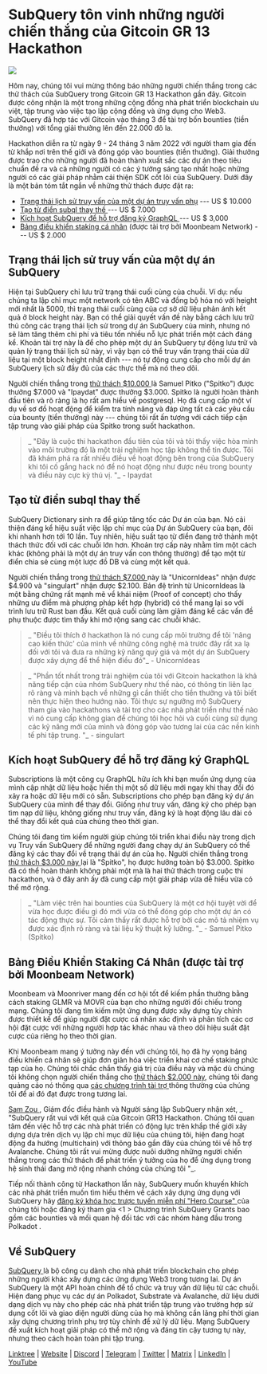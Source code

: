 # SubQuery tôn vinh những người chiến thắng của  Gitcoin GR 13 Hackathon

![](https://miro.medium.com/max/1400/0*fK6HKHRjdoE1WjYi)

Hôm nay, chúng tôi vui mừng thông báo những người chiến thắng trong các thử thách của SubQuery trong Gitcoin GR 13 Hackathon gần đây. Gitcoin được công nhận là một trong những cộng đồng nhà phát triển blockchain ưu việt, tập trung vào việc tạo lập cộng đồng và ứng dụng cho Web3. SubQuery đã hợp tác với Gitcoin vào tháng 3 để tài trợ bốn bounties (tiền thưởng) với tổng giải thưởng lên đến 22.000 đô la.

Hackathon diễn ra từ ngày 9 - 24 tháng 3 năm 2022 với người tham gia đến từ khắp nơi trên thế giới và đóng góp vào bounties (tiền thưởng). Giải thưởng được trao cho những người đã hoàn thành xuất sắc các dự án theo tiêu chuẩn đề ra và cả những người có các ý tưởng sáng tạo nhất hoặc những người có các giải pháp nhằm cải thiện SDK cốt lõi của SubQuery. Dưới đây là một bản tóm tắt ngắn về những thử thách được đặt ra:

- [Trạng thái lịch sử truy vấn của một dự án truy vấn phụ](https://gitcoin.co/issue/subquery/grants/7/100028529) --- US $ 10.000
- [ Tạo từ điển subql thay thế ](https://gitcoin.co/issue/subquery/grants/9/100028531) --- US $ 7.000
- [ Kích hoạt SubQuery để hỗ trợ đăng ký GraphQL ](https://gitcoin.co/issue/subquery/grants/8/100028530) --- US $ 3,000
- [ Bảng điều khiển staking cá nhân](https://gitcoin.co/issue/subquery/grants/10/100028547) (được tài trợ bởi Moonbeam Network) --- US $ 2.000

## Trạng thái lịch sử truy vấn của một dự án SubQuery

Hiện tại SubQuery chỉ lưu trữ trạng thái cuối cùng của chuỗi. Ví dụ: nếu chúng ta lập chỉ mục một network có tên ABC và đồng bộ hóa nó với height mới nhất là 5000, thì trạng thái cuối cùng của cơ sở dữ liệu phản ánh kết quả ở block height này. Bạn có thể giải quyết vấn đề này bằng cách lưu trữ thủ công các trạng thái lịch sử trong dự án SubQuery của mình, nhưng nó sẽ làm tăng thêm chi phí và tiêu tốn nhiều nỗ lực phát triển một cách đáng kể. Khoản tài trợ này là để cho phép một dự án SubQuery tự động lưu trữ và quản lý trạng thái lịch sử này, vì vậy bạn có thể truy vấn trạng thái của dữ liệu tại một block height nhất định --- nó tự động cung cấp cho mỗi dự án SubQuery lịch sử đầy đủ của các thực thể mà nó theo dõi.

Người chiến thắng trong [ thử thách $10.000 ](https://gitcoin.co/issue/subquery/grants/7/100028529) là Samuel Pitko ("Spitko") được thưởng $7.000 và "Ipaydat" được thưởng $3.000. Spitko là người hoàn thành đầu tiên và rõ ràng là họ rất am hiểu về postgresql. Họ đã cung cấp một ví dụ về sơ đồ hoạt động để kiểm tra tính năng và đáp ứng tất cả các yêu cầu của bounty (tiền thưởng) này --- chúng tôi rất ấn tượng với cách tiếp cận tập trung vào giải pháp của Spitko trong suốt hackathon.

> _ "Đây là cuộc thi hackathon đầu tiên của tôi và tôi thấy việc hòa mình vào môi trường đó là một trải nghiệm học tập không thể tin được. Tôi đã khám phá ra rất nhiều điều về hoạt động bên trong của SubQuery khi tôi cố gắng hack nó để nó hoạt động như được nêu trong bounty và điều này cực kỳ thú vị. "_ - Ipaydat

## Tạo từ điển subql thay thế

SubQuery Dictionary sinh ra để giúp tăng tốc các Dự án của bạn. Nó cải thiện đáng kể hiệu suất việc lập chỉ mục của Dự án SubQuery của bạn, đôi khi nhanh hơn tới 10 lần. Tuy nhiên, hiệu suất tạo từ điển đang trở thành một thách thức đối với các chuỗi lớn hơn. Khoản trợ cấp này nhằm tìm một cách khác (không phải là một dự án truy vấn con thông thường) để tạo một từ điển chia sẻ cùng một lược đồ DB và cùng một kết quả.

Người chiến thắng trong [ thử thách $7.000 ](https://gitcoin.co/issue/subquery/grants/9/1000285315) này là "UnicornIdeas" nhận được $4.900 và "singulart" nhận được $2.100. Bản đệ trình từ UnicornIdeas là một bằng chứng rất mạnh mẽ về khái niệm (Proof of concept) cho thấy những ưu điểm mà phương pháp kết hợp (hybrid) có thể mang lại so với trình lưu trữ Rust ban đầu. Kết quả cuối cùng làm giảm đáng kể các vấn đề phụ thuộc được tìm thấy khi mở rộng sang các chuỗi khác.

> _ "Điều tôi thích ở hackathon là nó cung cấp môi trường để tôi 'nâng cao kiến thức' của mình về những công nghệ mà trước đây rất xa lạ đối với tôi và đưa ra những kỹ năng quý giá và một dự án SubQuery được xây dựng để thể hiện điều đó"_ - UnicornIdeas

> _ "Phần tốt nhất trong trải nghiệm của tôi với Gitcoin hackathon là khả năng tiếp cận của nhóm SubQuery như thế nào, có thông tin liên lạc rõ ràng và minh bạch về những gì cần thiết cho tiền thưởng và tôi biết nên thực hiện theo hướng nào. Tôi thực sự ngưỡng mộ SubQuery tham gia vào hackathons và tài trợ cho các nhà phát triển như thế nào vì nó cung cấp không gian để chúng tôi học hỏi và cuối cùng sử dụng các kỹ năng mới của mình và đóng góp vào tương lai của các nền kinh tế phi tập trung. "_ - singulart

## Kích hoạt SubQuery để hỗ trợ đăng ký GraphQL

Subscriptions là một công cụ GraphQL hữu ích khi bạn muốn ứng dụng của mình cập nhật dữ liệu hoặc hiển thị một số dữ liệu mới ngay khi thay đổi đó xảy ra hoặc dữ liệu mới có sẵn. Subscriptions cho phép bạn đăng ký dự án SubQuery của mình để thay đổi. Giống như truy vấn, đăng ký cho phép bạn tìm nạp dữ liệu, không giống như truy vấn, đăng ký là hoạt động lâu dài có thể thay đổi kết quả của chúng theo thời gian.

Chúng tôi đang tìm kiếm người giúp chúng tôi triển khai điều này trong dịch vụ Truy vấn SubQuery để những người đang chạy dự án SubQuery có thể đăng ký các thay đổi về trạng thái dự án của họ. Người chiến thắng trong [ thử thách $3.000 này ](https://gitcoin.co/issue/subquery/grants/8/100028530) lại là "Spitko", họ được hưởng toàn bộ $3.000. Spitko đã có thể hoàn thành không phải một mà là hai thử thách trong cuộc thi hackathon, và ở đây anh ấy đã cung cấp một giải pháp vừa dễ hiểu vừa có thể mở rộng.

> _ "Làm việc trên hai bounties của SubQuery là một cơ hội tuyệt vời để vừa học được điều gì đó mới vừa có thể đóng góp cho một dự án có tác động thực sự. Tôi cảm thấy rất được hỗ trợ bởi các mô tả nhiệm vụ được xác định rõ ràng và tài liệu kỹ thuật kỹ lưỡng. "_ - Samuel Pitko (Spitko)

## Bảng Điều Khiển Staking Cá Nhân (được tài trợ bởi Moonbeam Network)

Moonbeam và Moonriver mang đến cơ hội tốt để kiếm phần thưởng bằng cách staking GLMR và MOVR của bạn cho những người đối chiếu trong mạng. Chúng tôi đang tìm kiếm một ứng dụng được xây dựng tùy chỉnh được thiết kế để giúp người đặt cược cá nhân xác định và phân tích các cơ hội đặt cược với những người hợp tác khác nhau và theo dõi hiệu suất đặt cược của riêng họ theo thời gian.

Khi Moonbeam mang ý tưởng này đến với chúng tôi, họ đã hy vọng bảng điều khiển cá nhân sẽ giúp đơn giản hóa việc triển khai cơ chế staking phức tạp của họ. Chúng tôi chắc chắn thấy giá trị của điều này và mặc dù chúng tôi không chọn người chiến thắng cho [ thử thách $2.000 này](https://gitcoin.co/issue/subquery/grants/10/1000285475), chúng tôi đang quảng cáo nó thông qua [  các chương trình tài trợ ](https://subquery.network/grants) thông thường của chúng tôi để ai đó đạt được trong tương lai.

[ Sam Zou ](https://twitter.com/zoujialiu), Giám đốc điều hành và Người sáng lập SubQuery nhận xét, _ "SubQuery rất vui với kết quả của Gitcoin GR13 Hackathon. Chúng tôi quan tâm đến việc hỗ trợ các nhà phát triển có động lực trên khắp thế giới xây dựng dựa trên dịch vụ lập chỉ mục dữ liệu của chúng tôi, hiện đang hoạt động đa hướng (multichain) với thông báo gần đây của chúng tôi về hỗ trợ Avalanche. Chúng tôi rất vui mừng được nuôi dưỡng những người chiến thắng trong các thử thách để phát triển ý tưởng của họ để ứng dụng trong hệ sinh thái đang mở rộng nhanh chóng của chúng tôi "_.

Tiếp nối thành công từ Hackathon lần này, SubQuery muốn khuyến khích các nhà phát triển muốn tìm hiểu thêm về cách xây dựng ứng dụng với SubQuery hãy [ đăng ký khóa học trược tuyến miễn phí "Hero Course" ](https://subquery.coassemble.com/unlock/dOKZW6O#/) của chúng tôi hoặc đăng ký tham gia <1 > Chương trình SubQuery Grants bao gồm các bounties và mối quan hệ đối tác với các nhóm hàng đầu trong Polkadot </a>.

## Về SubQuery

[ SubQuery ](https://subquery.network) là bộ công cụ dành cho nhà phát triển blockchain cho phép những người khác xây dựng các ứng dụng Web3 trong tương lai. Dự án SubQuery là một API hoàn chỉnh để tổ chức và truy vấn dữ liệu từ các chuỗi. Hiện đang phục vụ các dự án Polkadot, Substrate và Avalanche, dữ liệu dưới dạng dịch vụ này cho phép các nhà phát triển tập trung vào trường hợp sử dụng cốt lõi và giao diện người dùng của họ mà không cần lãng phí thời gian xây dựng chương trình phụ trợ tùy chỉnh để xử lý dữ liệu. Mạng SubQuery đề xuất kích hoạt giải pháp có thể mở rộng và đáng tin cậy tương tự này, nhưng theo cách hoàn toàn phi tập trung.

​​[Linktree](https://linktr.ee/subquerynetwork) | [Website](https://subquery.network/) | [Discord](https://discord.com/invite/78zg8aBSMG) | [Telegram](https://t.me/subquerynetwork) | [Twitter](https://twitter.com/subquerynetwork) | [Matrix](https://matrix.to/#/#subquery:matrix.org) | [LinkedIn](https://www.linkedin.com/company/subquery) | [YouTube](https://www.youtube.com/channel/UCi1a6NUUjegcLHDFLr7CqLw)
